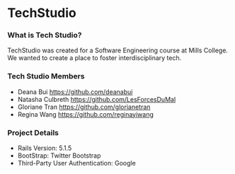 # TechStudio

### What is Tech Studio?

TechStudio was created for a Software Engineering course at Mills College. We wanted to create a place to foster interdisciplinary tech.

### Tech Studio Members
* Deana Bui https://github.com/deanabui
* Natasha Culbreth https://github.com/LesForcesDuMal
* Gloriane Tran https://github.com/glorianetran
* Regina Wang https://github.com/reginayiwang

### Project Details
* Rails Version: 5.1.5
* BootStrap: Twitter Bootstrap
* Third-Party User Authentication: Google

